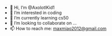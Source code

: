 - 👋 Hi, I’m @AxolotlKid1
- 👀 I’m interested in coding
- 🌱 I’m currently learning cs50
- 💞️ I’m looking to collaborate on ...
- 📫 How to reach me: maxmiao2012@gmail.com

<!---
AxolotlKid1/AxolotlKid1 is a ✨ special ✨ repository because its `README.md` (this file) appears on your GitHub profile.
You can click the Preview link to take a look at your changes.
--->
